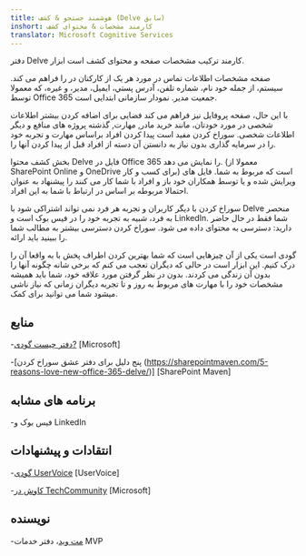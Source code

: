 ```yaml
---
title: هوشمند جستجو & کشف (Delve سابق)
inshort: کارمند مشخصات & محتوای کشف
translator: Microsoft Cognitive Services
---
```


دفتر Delve کارمند ترکیب مشخصات صفحه و محتوای کشف است
ابزار.

صفحه مشخصات اطلاعات تماس در مورد هر یک از کارکنان در را فراهم می کند.
سیستم، از جمله خود نام، شماره تلفن، آدرس پستي، ایمیل،
مدیر، و غیره، که معمولا توسط Office 365 جمعیت
مدیر. نمودار سازمانی ابتدایی است.

با این حال، صفحه پروفایل نیز فراهم می کند فضایی برای اضافه کردن بیشتر
اطلاعات شخصی در مورد خودتان، مانند خرید مادر, مهارت, گذشته
پروژه های منافع و دیگر اطلاعات شخصی. سوراخ کردن مفید است
پیدا کردن افراد براساس مهارت و تجربه خود را در سرمایه گذاری
بدون نیاز به دانستن آن دسته از افراد قبل از پیدا کردن آنها را.

بخش کشف محتوا Delve فایل در Office 365 را نمایش می دهد.
(معمولا از SharePoint Online و OneDrive برای کسب و کار) است که
مربوط به شما. فایل های ویرایش شده و یا توسط همکاران خود باز و
افراد با شما کار می کنند را پیشنهاد به عنوان احتمالا مربوطه بر اساس
در ارتباط با شما به این افراد.

سوراخ کردن با دیگر کاربران و تجربه هر فرد نمی تواند اشتراکی شود
با Delve منحصر به فرد، شبیه به تجربه خود را در فیس بوک است و
LinkedIn. شما فقط در حال حاضر دارید: دسترسی به محتوای داده می شود.
سوراخ کردن دسترسی بیشتر به مطالب شما را ببینید باید ارائه.

گودی است یکی از آن چیزهایی است که شما بهترین کردن اطراف پخش با به
واقعا آن را درک کنیم. این ابزار است در حالی که دیگران تعجب می کنم که برخی شانه
چگونه آنها را بدون آن زندگی می کردند. بدون در نظر گرفتن مورد علاقه خود، شما باید
همیشه مشخصات خود را با مهارت های مربوط به روز و تا تجربه دیگران
زمانی که نیاز ناشی میشود شما می توانید برای کمک.

منابع
---------

-[دفتر چیست
    گودی?](https://support.office.com/en-us/article/What-is-Office-Delve-1315665a-c6af-4409-a28d-49f8916878ca)
    \[Microsoft\]

-[پنج دلیل برای دفتر عشق
    سوراخ کردن (https://sharepointmaven.com/5-reasons-love-new-office-365-delve/)]
    \[SharePoint Maven\]

برنامه های مشابه
--------------------

-فیس بوک و LinkedIn

انتقادات و پیشنهادات
---------

-[گودی UserVoice](https://office365.uservoice.com/forums/273487-delve)
    \[UserVoice\]

-[کاوش در TechCommunity](https://techcommunity.microsoft.com/t5/Delve/ct-p/OfficeDelve)
    \[Microsoft\]

نویسنده
---------

-[مت وید](https://www.linkedin.com/in/thatmattwade/)، دفتر خدمات MVP


